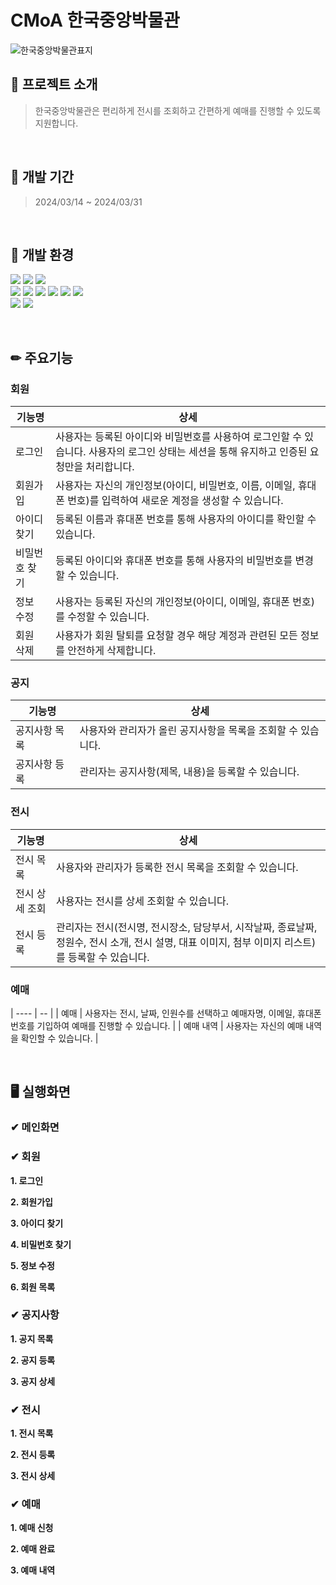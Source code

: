 CMoA 한국중앙박물관
============================
![한국중앙박물관표지](https://github.com/2311PublicDataWebApp/CMOAWEB/assets/152952334/c8b3c24c-f5cd-4153-b623-4d4f28182c29)
## 💬 프로젝트 소개
> 한국중앙박물관은 편리하게 전시를 조회하고 간편하게 예매를 진행할 수 있도록 지원합니다.

<br/>

## 📅 개발 기간
> 2024/03/14 ~ 2024/03/31

<br/>

## 🔧 개발 환경
<img src="https://img.shields.io/badge/Spring Boot-#6DB33F?style=flat-square&logo=springboot&logoColor=white"/> <img src="https://img.shields.io/badge/Oracle-F80000?style=flat-square&logo=oracle&logoColor=white"/> <img src="https://img.shields.io/badge/VISUAL STUDIO CODE-007ACC?style=flat-square&logo=visualstudiocode&logoColor=white"/>
<br/><img src="https://img.shields.io/badge/JAVA-F80000?style=flat-square&logo=&logoColor=white"/> <img src="https://img.shields.io/badge/MyBatis-111111?style=flat-square&logo=&logoColor=white"/> <img src="https://img.shields.io/badge/HTML5-E34F26?style=flat-square&logo=html5&logoColor=white"/> <img src="https://img.shields.io/badge/CSS3-1572B6?style=flat-square&logo=css3&logoColor=white"/> <img src="https://img.shields.io/badge/JavaScript-F7DF1E?style=flat-square&logo=javascript&logoColor=white"/> <img src="https://img.shields.io/badge/Apache Maven-C71A36?style=flat-square&logo=apachemaven&logoColor=white"/>
<br/><img src="https://img.shields.io/badge/GitHub-181717?style=flat-square&logo=github&logoColor=white"/> <img src="https://img.shields.io/badge/Bootstrap-7952B3?style=flat-square&logo=bootstrap&logoColor=white"/>

<br/>

## ✏ 주요기능
### 회원
|기능명|상세|
| ---- | -- |
| 로그인 | 사용자는 등록된 아이디와 비밀번호를 사용하여 로그인할 수 있습니다. 사용자의 로그인 상태는 세션을 통해 유지하고 인증된 요청만을 처리합니다. |
| 회원가입 | 사용자는 자신의 개인정보(아이디, 비밀번호, 이름, 이메일, 휴대폰 번호)를 입력하여 새로운 계정을 생성할 수 있습니다. |
| 아이디 찾기 | 등록된 이름과 휴대폰 번호를 통해 사용자의 아이디를 확인할 수 있습니다. |
| 비밀번호 찾기 | 등록된 아이디와 휴대폰 번호를 통해 사용자의 비밀번호를 변경할 수 있습니다. |
| 정보 수정 | 사용자는 등록된 자신의 개인정보(아이디, 이메일, 휴대폰 번호)를 수정할 수 있습니다. |
| 회원 삭제 | 사용자가 회원 탈퇴를 요청할 경우 해당 계정과 관련된 모든 정보를 안전하게 삭제합니다. |
### 공지
|기능명|상세|
| ---- | -- |
| 공지사항 목록 | 사용자와 관리자가 올린 공지사항을 목록을 조회할 수 있습니다. |
| 공지사항 등록 | 관리자는 공지사항(제목, 내용)을 등록할 수 있습니다. |
### 전시
|기능명|상세|
| ---- | -- |
| 전시 목록 | 사용자와 관리자가 등록한 전시 목록을 조회할 수 있습니다. |
| 전시 상세 조회 | 사용자는 전시를 상세 조회할 수 있습니다. |
| 전시 등록 | 관리자는 전시(전시명, 전시장소, 담당부서, 시작날짜, 종료날짜, 정원수, 전시 소개, 전시 설명, 대표 이미지, 첨부 이미지 리스트)를 등록할 수 있습니다. |
### 예매
| ---- | -- |
| 예매 | 사용자는 전시, 날짜, 인원수를 선택하고 예매자명, 이메일, 휴대폰 번호를 기입하여 예매를 진행할 수 있습니다. |
| 예매 내역 | 사용자는 자신의 예매 내역을 확인할 수 있습니다. |

<br/>

## 🖥 실행화면
### ✔ 메인화면


### ✔ 회원
**1. 로그인** <br/>

**2. 회원가입** <br/>

**3. 아이디 찾기** <br/>

**4. 비밀번호 찾기** <br/>

**5. 정보 수정** <br/>

**6. 회원 목록** <br/>


### ✔ 공지사항
**1. 공지 목록** <br/>

**2. 공지 등록** <br/>

**3. 공지 상세** <br/>

### ✔ 전시
**1. 전시 목록** <br/>

**2. 전시 등록** <br/>

**3. 전시 상세** <br/>

### ✔ 예매
**1. 예매 신청** <br/>

**2. 예매 완료** <br/>

**3. 예매 내역** <br/>

<br/>

